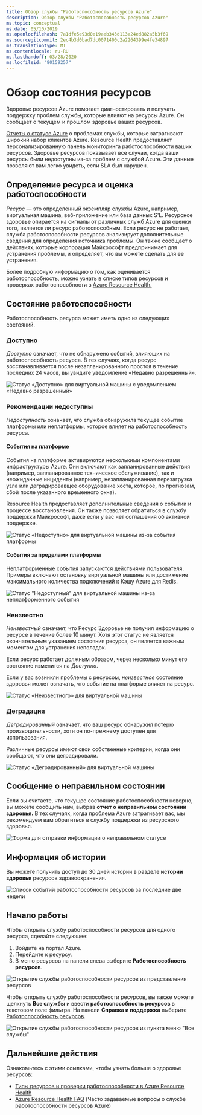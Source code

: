 ```yaml
---
title: Обзор службы "Работоспособность ресурсов Azure"
description: Обзор службы "Работоспособность ресурсов Azure"
ms.topic: conceptual
ms.date: 05/10/2019
ms.openlocfilehash: 7a1dfe5e93d0e19aeb343d113a24ed882a5b3f69
ms.sourcegitcommit: 2ec4b3d0bad7dc0071400c2a2264399e4fe34897
ms.translationtype: MT
ms.contentlocale: ru-RU
ms.lasthandoff: 03/28/2020
ms.locfileid: "80159257"
---
```

# <a name="resource-health-overview"></a>Обзор состояния ресурсов
 
Здоровье ресурсов Azure помогает диагностировать и получать поддержку проблем службы, которые влияют на ресурсы Azure. Он сообщает о текущем и прошлом здоровье ваших ресурсов.

[Отчеты о статусе Azure](https://status.azure.com) о проблемах службы, которые затрагивают широкий набор клиентов Azure. Resource Health предоставляет персонализированную панель мониторинга работоспособности ваших ресурсов. Здоровье ресурсов показывает все случаи, когда ваши ресурсы были недоступны из-за проблем с службой Azure. Эти данные позволяют вам легко увидеть, если SLA был нарушен.

## <a name="resource-definition-and-health-assessment"></a>Определение ресурса и оценка работоспособности

*Ресурс* — это определенный экземпляр службы Azure, например, виртуальная машина, веб-приложение или база данных S'L. Ресурсное здоровье опирается на сигналы от различных служб Azure для оценки того, является ли ресурс работоспособным. Если ресурс не работает, служба работоспособности ресурсов анализирует дополнительные сведения для определения источника проблемы. Он также сообщает о действиях, которые корпорация Майкрософт предпринимает для устранения проблемы, и определяет, что вы можете сделать для ее устранения.

Более подробную информацию о том, как оценивается работоспособность, можно узнать в списке типов ресурсов и проверках работоспособности в [Azure Resource Health.](resource-health-checks-resource-types.md)

## <a name="health-status"></a>Состояние работоспособности

Работоспособность ресурса может иметь одно из следующих состояний.

### <a name="available"></a>Доступно

*Доступно* означает, что не обнаружено событий, влияющих на работоспособность ресурса. В тех случаях, когда ресурс восстанавливается после незапланированного простоя в течение последних 24 часов, вы увидите уведомление «Недавно разрешенный».

![Статус «Доступно» для виртуальной машины с уведомлением «Недавно разрешенный»](./media/resource-health-overview/Available.png)

### <a name="unavailable"></a>Рекомендации недоступны

*Недоступность* означает, что служба обнаружила текущее событие платформы или неплатформы, которое влияет на работоспособность ресурса.

#### <a name="platform-events"></a>События на платформе

События на платформе активируются несколькими компонентами инфраструктуры Azure. Они включают как запланированные действия (например, запланированное техническое обслуживание), так и неожиданные инциденты (например, незапланированная перезагрузка узла или деградировавщее оборудование хоста, которое, по прогнозам, сбой после указанного временного окна).

Resource Health предоставляет дополнительные сведения о событии и процессе восстановления. Он также позволяет обратиться в службу поддержки Майкрософт, даже если у вас нет соглашения об активной поддержке.

![Статус «Недоступно» для виртуальной машины из-за события платформы](./media/resource-health-overview/Unavailable.png)

#### <a name="non-platform-events"></a>События за пределами платформы

Неплатформенные события запускаются действиями пользователя. Примеры включают остановку виртуальной машины или достижение максимального количества подключений к Кэшу Azure для Redis.

![Статус "Недоступный" для виртуальной машины из-за неплатформенного события](./media/resource-health-overview/Unavailable_NonPlatform.png)

### <a name="unknown"></a>Неизвестно

*Неизвестный* означает, что Ресурс Здоровье не получил информацию о ресурсе в течение более 10 минут. Хотя этот статус не является окончательным указанием состояния ресурса, он является важным моментом для устранения неполадок.

Если ресурс работает должным образом, через несколько минут его состояние изменится на *Доступно*.

Если у вас возникли проблемы с ресурсом, *неизвестное* состояние здоровья может означать, что событие на платформе влияет на ресурс.

![Статус «Неизвестного» для виртуальной машины](./media/resource-health-overview/Unknown.png)

### <a name="degraded"></a>Деградация

*Деградированный* означает, что ваш ресурс обнаружил потерю производительности, хотя он по-прежнему доступен для использования.

Различные ресурсы имеют свои собственные критерии, когда они сообщают, что они деградировали.

![Статус «Деградированный» для виртуальной машины](./media/resource-health-overview/degraded.png)

## <a name="reporting-an-incorrect-status"></a>Сообщение о неправильном состоянии

Если вы считаете, что текущее состояние работоспособности неверно, вы можете сообщить нам, выбрав **отчет о неправильном состоянии здоровья.** В тех случаях, когда проблема Azure затрагивает вас, мы рекомендуем вам обратиться в службу поддержки из ресурсного здоровья.

![Форма для отправки информации о неправильном статусе](./media/resource-health-overview/incorrect-status.png)

## <a name="history-information"></a>Информация об истории

Вы можете получить доступ до 30 дней истории в разделе **истории здоровья** ресурсов здравоохранения.

![Список событий работоспособности ресурсов за последние две недели](./media/resource-health-overview/history-blade.png)

## <a name="get-started"></a>Начало работы

Чтобы открыть службу работоспособности ресурсов для одного ресурса, сделайте следующее:

1. Войдите на портал Azure.
2. Перейдите к ресурсу.
3. В меню ресурсов на панели слева выберите **Работоспособность ресурсов**.

![Открытие службы работоспособности ресурсов из представления ресурсов](./media/resource-health-overview/from-resource-blade.png)

Чтобы открыть службу работоспособности ресурсов, вы также можете щелкнуть **Все службы** и ввести **работоспособность ресурсов** в текстовом поле фильтра. На панели **Справка и поддержка** выберите [Работоспособность ресурсов](https://ms.portal.azure.com/#blade/Microsoft_Azure_Monitoring/AzureMonitoringBrowseBlade/resourceHealth).

![Открытие службы работоспособности ресурсов из пункта меню "Все службы"](./media/resource-health-overview/FromOtherServices.png)

## <a name="next-steps"></a>Дальнейшие действия

Ознакомьтесь с этими ссылками, чтобы узнать больше о здоровье ресурсов:
-  [Типы ресурсов и проверки работоспособности в Azure Resource Health](resource-health-checks-resource-types.md)
-  [Azure Resource Health FAQ](resource-health-faq.md) (Часто задаваемые вопросы о службе работоспособности ресурсов Azure)

